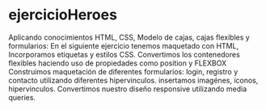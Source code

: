 # ejercicioHeroes
Aplicando conocimientos HTML, CSS, Modelo de cajas, cajas flexibles y formularios:
En el siguiente ejercicio tenemos maquetado con HTML, Incorporamos etiquetas y estilos CSS.
Convertimos los contenedores flexibles haciendo uso de propiedades como position y FLEXBOX
Construimos maquetación de diferentes formularios: login, registro y contacto utilizando diferentes hipervinculos.
insertamos imagénes, íconos, hipervinculos.
Convertimos nuestro diseño responsive utilizando media queries.
